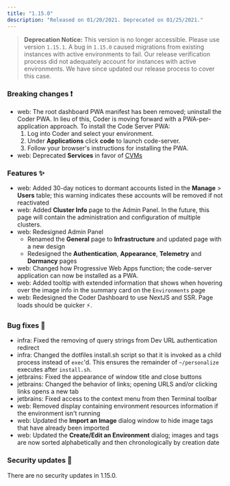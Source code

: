 ```yaml
---
title: "1.15.0"
description: "Released on 01/20/2021. Deprecated on 01/25/2021."
---
```


> **Deprecation Notice:** This version is no longer accessible. Please use
> version `1.15.1`. A bug in `1.15.0` caused migrations from existing instances
> with active environments to fail. Our release verification process did not
> adequately account for instances with active environments. We have since
> updated our release process to cover this case.

### Breaking changes ❗

- web: The root dashboard PWA manifest has been removed; uninstall the Coder
  PWA. In lieu of this, Coder is moving forward with a PWA-per-application
  approach. To install the Code Server PWA:
  1. Log into Coder and select your environment.
  1. Under **Applications** click **code** to launch code-server.
  1. Follow your browser's instructions for installing the PWA.
- web: Deprecated **Services** in favor of [CVMs](../workspaces/cvms)

### Features ✨

- web: Added 30-day notices to dormant accounts listed in the **Manage** >
  **Users** table; this warning indicates these accounts will be removed if not
  reactivated
- web: Added **Cluster Info** page to the Admin Panel. In the future, this page
  will contain the administration and configuration of multiple clusters.
- web: Redesigned Admin Panel
  - Renamed the **General** page to **Infrastructure** and updated page with a
    new design
  - Redesigned the **Authentication**, **Appearance**, **Telemetry** and
    **Dormancy** pages
- web: Changed how Progressive Web Apps function; the code-server application
  can now be installed as a PWA.
- web: Added tooltip with extended information that shows when hovering over the
  image info in the summary card on the `Environments` page
- web: Redesigned the Coder Dashboard to use NextJS and SSR. Page loads should
  be quicker ⚡.

### Bug fixes 🐛

- infra: Fixed the removing of query strings from Dev URL authentication
  redirect
- infra: Changed the dotfiles install.sh script so that it is invoked as a child
  process instead of `exec`'d. This ensures the remainder of `~/personalize`
  executes after `install.sh`.
- jetbrains: Fixed the appearance of window title and close buttons
- jetbrains: Changed the behavior of links; opening URLS and/or clicking links
  opens a new tab
- jetbrains: Fixed access to the context menu from then Terminal toolbar
- web: Removed display containing environment resources information if the
  environment isn't running
- web: Updated the **Import an Image** dialog window to hide image tags that
  have already been imported
- web: Updated the **Create/Edit an Environment** dialog; images and tags are
  now sorted alphabetically and then chronologically by creation date

### Security updates 🔐

There are no security updates in 1.15.0.
